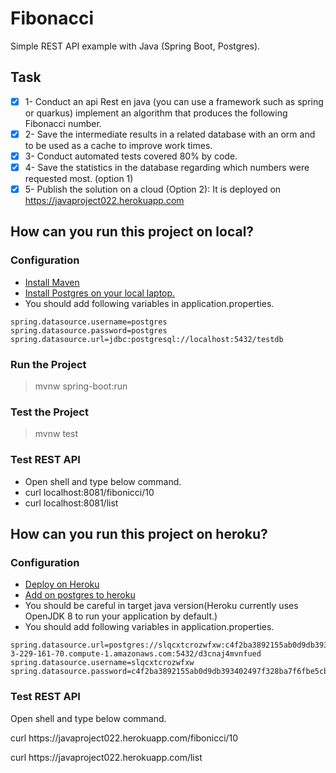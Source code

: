 # Fibonacci
Simple REST API example with Java (Spring Boot, Postgres).

## Task
- [x] 1- Conduct an api Rest en java (you can use a framework such as spring or quarkus) implement an algorithm that produces the following Fibonacci number.
- [x] 2- Save the intermediate results in a related database with an orm and to be used as a cache to improve work times.
- [x] 3- Conduct automated tests covered 80% by code.
- [x] 4- Save the statistics in the database regarding which numbers were requested most. (option 1)
- [x] 5- Publish the solution on a cloud (Option 2): It is deployed on https://javaproject022.herokuapp.com

## How can you run this project on local?

### Configuration
- [Install Maven](https://maven.apache.org/install.html)
- [Install Postgres on your local laptop.](https://www.postgresqltutorial.com/postgresql-getting-started/install-postgresql/)
- You should add following variables in application.properties.

```
spring.datasource.username=postgres
spring.datasource.password=postgres
spring.datasource.url=jdbc:postgresql://localhost:5432/testdb
```

### Run the Project
> mvnw spring-boot:run

### Test the Project
> mvnw test

### Test REST API
- Open shell and type below command.
- curl localhost:8081/fibonicci/10
- curl localhost:8081/list

## How can you run this project on heroku?

### Configuration
- [Deploy on Heroku](https://devcenter.heroku.com/articles/deploying-spring-boot-apps-to-heroku)
- [Add on postgres to heroku](https://elements.heroku.com/addons/heroku-postgresql)
- You should be careful in target java version(Heroku currently uses OpenJDK 8 to run your application by default.)
- You should add following variables in application.properties.
```
spring.datasource.url=postgres://slqcxtcrozwfxw:c4f2ba3892155ab0d9db393402497f328ba7f6fbe5cbbec4e7afe9f1fe2ad714@ec2-3-229-161-70.compute-1.amazonaws.com:5432/d3cnaj4mvnfued
spring.datasource.username=slqcxtcrozwfxw
spring.datasource.password=c4f2ba3892155ab0d9db393402497f328ba7f6fbe5cbbec4e7afe9f1fe2ad714
```

### Test REST API
<p> Open shell and type below command.</p>
<p> curl https://javaproject022.herokuapp.com/fibonicci/10</p>
<p> curl https://javaproject022.herokuapp.com/list</p>
